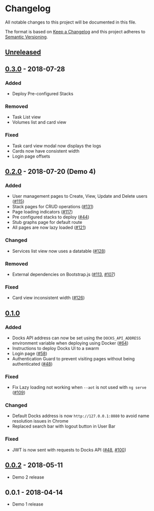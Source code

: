 # Changelog
All notable changes to this project will be documented in this file.

The format is based on [Keep a Changelog](http://keepachangelog.com/en/1.0.0/)
and this project adheres to [Semantic Versioning](http://semver.org/spec/v2.0.0.html).

## [Unreleased]

## [0.3.0] - 2018-07-28
### Added
- Deploy Pre-configured Stacks

### Removed
- Task List view
- Volumes list and card view

### Fixed
- Task card view modal now displays the logs
- Cards now have consistent width
- Login page offsets

## [0.2.0] - 2018-07-20 (Demo 4)
### Added
- User management pages to Create, View, Update and Delete users ([#115])
- Stack pages for CRUD operations ([#131])
- Page loading indicators ([#117])
- Pre configured stacks to deploy ([#44])
- Stub graphs page for default route
- All pages are now lazy loaded ([#121])

### Changed
- Services list view now uses a datatable ([#128])

### Removed
- External dependencies on Bootstrap.js ([#113], [#107])

### Fixed
- Card view inconsistent width ([#126])

## [0.1.0]
### Added
- Docks API address can now be set using the `DOCKS_API_ADDRESS` environment variable when deploying using Docker ([#64])
- Instructions to deploy Docks UI to a swarm
- Login page ([#58])
- Authentication Guard to prevent visiting pages without being authenticated ([#48])

### Fixed
- Fix Lazy loading not working when `--aot` is not used with `ng serve` ([#109])

### Changed
- Default Docks address is now `http://127.0.0.1:8080` to avoid name resolution issues in Chrome
- Replaced search bar with logout button in User Bar

### Fixed
- JWT is now sent with requests to Docks API ([#48], [#100])

## [0.0.2] - 2018-05-11
- Demo 2 release

## 0.0.1 - 2018-04-14
- Demo 1 release

[Unreleased]: https://github.com/TripleParity/docks-ui/compare/0.3.0...HEAD
[0.3.0]: https://github.com/TripleParity/docks-ui/compare/0.2.0...0.3.0
[0.2.0]: https://github.com/TripleParity/docks-ui/compare/0.1.0...0.2.0
[0.1.0]: https://github.com/TripleParity/docks-ui/compare/0.0.2...0.1.0
[0.0.2]: https://github.com/TripleParity/docks-ui/compare/0.0.1...0.0.2

<!-- Generated using https://github.com/egeldenhuys/changelog-issues -->
[#131]: https://github.com/TripleParity/docks-ui/issues/131
[#128]: https://github.com/TripleParity/docks-ui/issues/128
[#126]: https://github.com/TripleParity/docks-ui/issues/126
[#121]: https://github.com/TripleParity/docks-ui/issues/121
[#117]: https://github.com/TripleParity/docks-ui/issues/117
[#115]: https://github.com/TripleParity/docks-ui/issues/115
[#113]: https://github.com/TripleParity/docks-ui/issues/113
[#109]: https://github.com/TripleParity/docks-ui/issues/109
[#107]: https://github.com/TripleParity/docks-ui/issues/107
[#100]: https://github.com/TripleParity/docks-ui/issues/100
[#64]: https://github.com/TripleParity/docks-ui/issues/64
[#58]: https://github.com/TripleParity/docks-ui/issues/58
[#48]: https://github.com/TripleParity/docks-ui/issues/48
[#44]: https://github.com/TripleParity/docks-ui/issues/44

